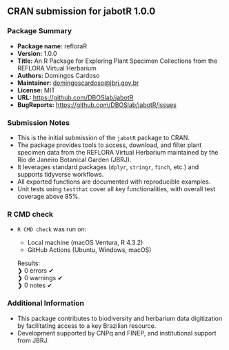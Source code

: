## CRAN submission for jabotR 1.0.0

### Package Summary

* **Package name:** refloraR  
* **Version:** 1.0.0  
* **Title:** An R Package for Exploring Plant Specimen Collections from the REFLORA Virtual Herbarium  
* **Authors:** Domingos Cardoso  
* **Maintainer:** domingoscardoso@jbrj.gov.br  
* **License:** MIT  
* **URL:** https://github.com/DBOSlab/jabotR  
* **BugReports:** https://github.com/DBOSlab/jabotR/issues  

### Submission Notes

* This is the initial submission of the `jabotR` package to CRAN.
* The package provides tools to access, download, and filter plant specimen data from the REFLORA Virtual Herbarium maintained by the Rio de Janeiro Botanical Garden (JBRJ).
* It leverages standard packages (`dplyr`, `stringr`, `finch`, etc.) and supports tidyverse workflows.
* All exported functions are documented with reproducible examples.
* Unit tests using `testthat` cover all key functionalities, with overall test coverage above 85%.

### R CMD check

* `R CMD check` was run on:
  - Local machine (macOS Ventura, R 4.3.2)
  - GitHub Actions (Ubuntu, Windows, macOS)

  Results:  
  ❯ 0 errors ✔  
  ❯ 0 warnings ✔  
  ❯ 0 notes ✔ 
  
### Additional Information

* This package contributes to biodiversity and herbarium data digitization by facilitating access to a key Brazilian resource.
* Development supported by CNPq and FINEP, and institutional support from JBRJ.
